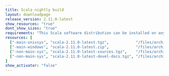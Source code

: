 ```yaml
---
title: Scala nightly build
layout: downloadpage
release_version: 2.11.0-latest
show_resources: "true"
dont_show_sizes: "true"
requirements: "This Scala software distribution can be installed on any Unix-like or Windows system. It requires the Java runtime version 1.6 or later, which can be downloaded <a href='http://www.java.com/'>here</a>."
resources: [
  ["-main-unixsys", "scala-2.11.0-latest.tgz",            "/files/archive/nightly/distributions/scala-2.11.0-latest.tgz",            "Max OS X, Unix, Cygwin", ""],
  ["-main-windows", "scala-2.11.0-latest.zip",            "/files/archive/nightly/distributions/scala-2.11.0-latest.zip",            "Windows (msi installer)", ""],
  ["-non-main-sys", "scala-2.11.0-latest-sources.tgz",    "/files/archive/nightly/distributions/scala-2.11.0-latest-sources.tgz",    "Sources", ""],
  ["-non-main-sys", "scala-2.11.0-latest-devel-docs.tgz", "/files/archive/nightly/distributions/scala-2.11.0-latest-devel-docs.tgz", "Devel docs", ""]
]
show_activator: "false"
---
```

